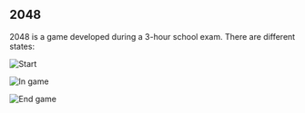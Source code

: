 ## 2048
2048 is a game developed during a 3-hour school exam. 
There are different states:

![Start](https://i.ibb.co/WNX9JwX/init.png)

![In game](https://i.ibb.co/PQfjrSk/ingame.png)

![End game](https://i.ibb.co/X8RWVMj/endgame.png)
